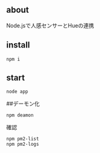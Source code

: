## about

Node.jsで人感センサーとHueの連携

## install

```
npm i
```

## start

```
node app
```

##デーモン化

```
npm deamon
```

確認

```
npm pm2-list
npm pm2-logs
```
